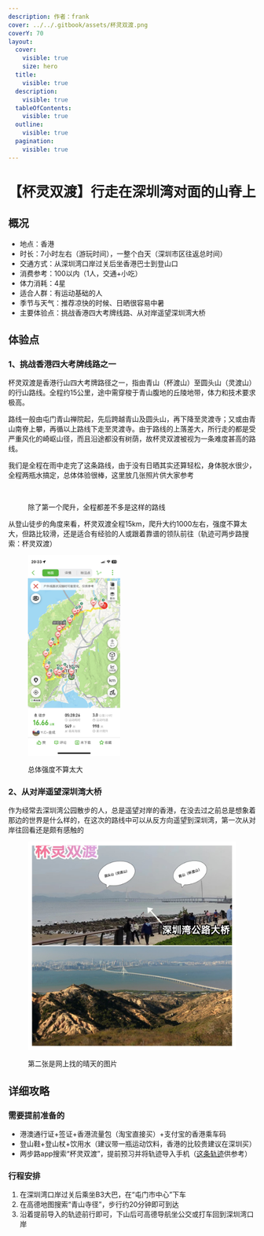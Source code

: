 ```yaml
---
description: 作者：frank
cover: ../../.gitbook/assets/杯灵双渡.png
coverY: 70
layout:
  cover:
    visible: true
    size: hero
  title:
    visible: true
  description:
    visible: true
  tableOfContents:
    visible: true
  outline:
    visible: true
  pagination:
    visible: true
---
```


# 【杯灵双渡】行走在深圳湾对面的山脊上

## 概况

* 地点：香港
* 时长：7小时左右（游玩时间），一整个白天（深圳市区往返总时间）
* 交通方式：从深圳湾口岸过关后坐香港巴士到登山口
* 消费参考：100以内（1人，交通+小吃）
* 体力消耗：4星
* 适合人群：有运动基础的人
* 季节与天气：推荐凉快的时候、日晒很容易中暑
* 主要体验点：挑战香港四大考牌线路、从对岸遥望深圳湾大桥

## 体验点

### 1、挑战香港四大考牌线路之一

杯灵双渡是香港行山四大考牌路径之一，指由青山（杯渡山）至圆头山（灵渡山）的行山路线。全程约15公里，途中需穿梭于青山腹地的丘陵地带，体力和技术要求极高。

路线一般由屯门青山禅院起，先后跨越青山及圆头山，再下降至灵渡寺；又或由青山南脊上攀，再循以上路线下走至灵渡寺。由于路线的上落差大，所行走的都是受严重风化的崎岖山径，而且沿途都没有树荫，故杯灵双渡被视为一条难度甚高的路线。

我们是全程在雨中走完了这条路线，由于没有日晒其实还算轻松，身体脱水很少，全程两瓶水搞定，总体体验很棒，这里放几张照片供大家参考

<figure><img src="../../.gitbook/assets/杯灵双渡1.jpg" alt=""><figcaption><p>除了第一个爬升，全程都差不多是这样的路线</p></figcaption></figure>

从登山徒步的角度来看，杯灵双渡全程15km，爬升大约1000左右，强度不算太大，但路比较滑，还是适合有经验的人或跟着靠谱的领队前往（轨迹可两步路搜索：杯灵双渡）

<figure><img src="../../.gitbook/assets/杯灵双渡2.PNG" alt="" width="188"><figcaption><p>总体强度不算太大</p></figcaption></figure>

### 2、从对岸遥望深圳湾大桥

作为经常去深圳湾公园散步的人，总是遥望对岸的香港，在没去过之前总是想象着那边的世界是什么样的，在这次的路线中可以从反方向遥望到深圳湾，第一次从对岸往回看还是颇有感触的

<figure><img src="../../.gitbook/assets/杯灵双渡3.jpg" alt=""><figcaption><p>第二张是网上找的晴天的图片</p></figcaption></figure>

## 详细攻略

### 需要提前准备的

* 港澳通行证+签证+香港流量包（淘宝直接买）+支付宝的香港乘车码
* 登山鞋+登山杖+饮用水（建议带一瓶运动饮料，香港的比较贵建议在深圳买）
* 两步路app搜索“杯灵双渡”，提前预习并将轨迹导入手机（[这条轨迹](https://www.2bulu.com/track/track\_detail.htm?trackId=rGGMjrtmGbfp%2FR2KBg5Tzw%3D%3D)供参考）

### 行程安排

1. 在深圳湾口岸过关后乘坐B3大巴，在“屯门市中心”下车
2. 在高德地图搜索“青山寺径”，步行约20分钟即可到达
3. 沿着提前导入的轨迹前行即可，下山后可高德导航坐公交或打车回到深圳湾口岸
